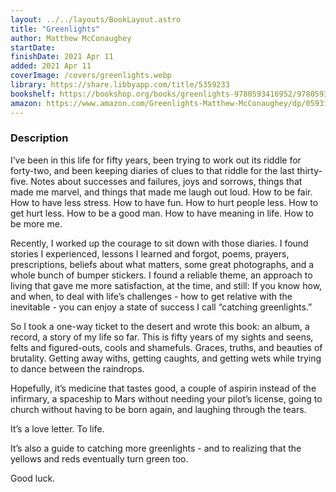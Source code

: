 ```yaml
---
layout: ../../layouts/BookLayout.astro
title: "Greenlights"
author: Matthew McConaughey
startDate:
finishDate: 2021 Apr 11
added: 2021 Apr 11
coverImage: /covers/greenlights.webp
library: https://share.libbyapp.com/title/5359233
bookshelf: https://bookshop.org/books/greenlights-9780593416952/9780593139134
amazon: https://www.amazon.com/Greenlights-Matthew-McConaughey/dp/0593139135/
---
```


### Description
I’ve been in this life for fifty years, been trying to work out its riddle for forty-two, and been keeping diaries of clues to that riddle for the last thirty-five. Notes about successes and failures, joys and sorrows, things that made me marvel, and things that made me laugh out loud. How to be fair. How to have less stress. How to have fun. How to hurt people less. How to get hurt less. How to be a good man. How to have meaning in life. How to be more me.

Recently, I worked up the courage to sit down with those diaries. I found stories I experienced, lessons I learned and forgot, poems, prayers, prescriptions, beliefs about what matters, some great photographs, and a whole bunch of bumper stickers. I found a reliable theme, an approach to living that gave me more satisfaction, at the time, and still: If you know how, and when, to deal with life’s challenges - how to get relative with the inevitable - you can enjoy a state of success I call “catching greenlights.”

So I took a one-way ticket to the desert and wrote this book: an album, a record, a story of my life so far. This is fifty years of my sights and seens, felts and figured-outs, cools and shamefuls. Graces, truths, and beauties of brutality. Getting away withs, getting caughts, and getting wets while trying to dance between the raindrops.

Hopefully, it’s medicine that tastes good, a couple of aspirin instead of the infirmary, a spaceship to Mars without needing your pilot’s license, going to church without having to be born again, and laughing through the tears.

It’s a love letter. To life.

It’s also a guide to catching more greenlights - and to realizing that the yellows and reds eventually turn green too.

Good luck.

<!-- ### Notes & Highlights -->
